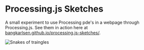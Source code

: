 # Processing.js Sketches
A small experiment to use Processing pde's in a webpage through Processing.js. See them in action here at [bangkarlsen.github.io/processing.js-sketches/](http://bangkarlsen.github.io/processing.js-sketches/).

![Snakes of traingles](http://bangkarlsen.github.io/processing.js-sketches/img/screen2.png)
